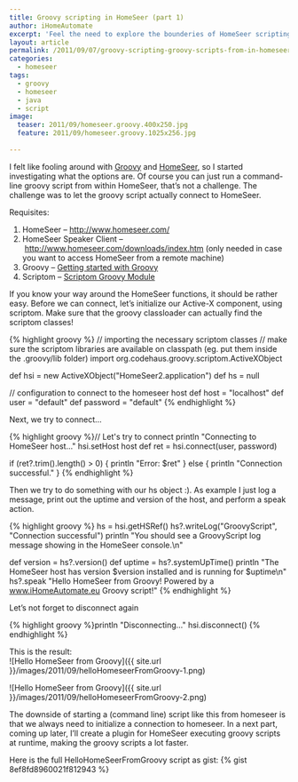 ```yaml
---
title: Groovy scripting in HomeSeer (part 1)
author: iHomeAutomate
excerpt: 'Feel the need to explore the bounderies of HomeSeer scripting? Try to connect to HomeSeer with Groovy, an agile dynamic language for the Java Platform.'
layout: article
permalink: /2011/09/07/groovy-scripting-groovy-scripts-from-in-homeseer/
categories:
  - homeseer
tags:
  - groovy
  - homeseer
  - java
  - script
image:
  teaser: 2011/09/homeseer.groovy.400x250.jpg
  feature: 2011/09/homeseer.groovy.1025x256.jpg
    
---
```

I felt like fooling around with <a href="http://groovy-lang.org/" target="_blank">Groovy</a> and [HomeSeer][1], so I started investigating what the options are. Of course you can just run a command-line groovy script from within HomeSeer, that&#8217;s not a challenge. The challenge was to let the groovy script actually connect to HomeSeer. 

Requisites:

  1. HomeSeer &#8211; <a title="HomeSeer" href="http://www.homeseer.com/" target="_blank">http://www.homeseer.com/</a>
  2. HomeSeer Speaker Client &#8211; <a title="HomeSeer Download Page" href="http://www.homeseer.com/downloads/index.htm" target="_blank">http://www.homeseer.com/downloads/index.htm</a> (only needed in case you want to access HomeSeer from a remote machine)
  3. Groovy &#8211; <a title="Groovy" href="http://groovy-lang.org/documentation.html#gettingstarted" target="_blank">Getting started with Groovy</a>
  4. Scriptom &#8211; [Scriptom Groovy Module][2]

If you know your way around the HomeSeer functions, it should be rather easy. Before we can connect, let&#8217;s initialize our Active-X component, using scriptom. Make sure that the groovy classloader can actually find the scriptom classes!

{% highlight groovy %}
// importing the necessary scriptom classes
// make sure the scriptom libraries are available on classpath (eg. put them inside the .groovy/lib folder)
import org.codehaus.groovy.scriptom.ActiveXObject

def hsi = new ActiveXObject("HomeSeer2.application")
def hs = null

// configuration to connect to the homeseer host
def host = "localhost"
def user = "default"
def password = "default"
{% endhighlight %}

Next, we try to connect&#8230;

{% highlight groovy %}// Let's try to connect
println "Connecting to HomeSeer host..." 
hsi.setHost host
def ret = hsi.connect(user, password)

if (ret?.trim().length() &gt; 0) {
	println "Error: $ret"
} else {
	println "Connection successful."
}
{% endhighlight %}

Then we try to do something with our hs object :). As example I just log a message, print out the uptime and version of the host, and perform a speak action.

{% highlight groovy %}
hs = hsi.getHSRef()
hs?.writeLog("GroovyScript", "Connection successful")
println "You should see a GroovyScript log message showing in the HomeSeer console.\n"

def version = hs?.version()
def uptime = hs?.systemUpTime()
println "The HomeSeer host has version $version installed and is running for $uptime\n"
hs?.speak "Hello HomeSeer from Groovy! Powered by a www.iHomeAutomate.eu Groovy script!"
{% endhighlight %}

Let&#8217;s not forget to disconnect again

{% highlight groovy %}println "Disconnecting..."
hsi.disconnect()
{% endhighlight %}

This is the result:  
![Hello HomeSeer from Groovy]({{ site.url }}/images/2011/09/helloHomeseerFromGroovy-1.png)

![Hello HomeSeer from Groovy]({{ site.url }}/images/2011/09/helloHomeseerFromGroovy-2.png)

The downside of starting a (command line) script like this from homeseer is that we always need to initialize a connection to homeseer. In a next part, coming up later, I&#8217;ll create a plugin for HomeSeer executing groovy scripts at runtime, making the groovy scripts a lot faster. 

Here is the full HelloHomeSeerFromGroovy script as gist:
{% gist 8ef8fd8960021f812943 %}

 [1]: http://www.homeseer.com/
 [2]: http://groovy.codehaus.org/COM+Scripting "Scriptom Groovy Module"
 [3]: http://www.ihomeautomate.eu/wp-content/uploads/2011/09/helloHomeseerFromGroovy-1.png
 [4]: http://www.ihomeautomate.eu/wp-content/uploads/2011/09/helloHomeSeerFromGroovy-2.png
 [5]: http://www.ihomeautomate.eu/wp-content/uploads/2011/09/HelloHomeSeerFromGroovy-www.iHomeAutomate.eu_.zip
